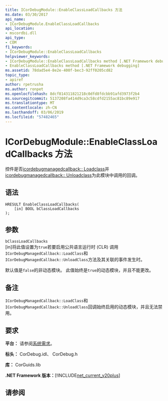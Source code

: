 ```yaml
---
title: ICorDebugModule::EnableClassLoadCallbacks 方法
ms.date: 03/30/2017
api_name:
- ICorDebugModule.EnableClassLoadCallbacks
api_location:
- mscordbi.dll
api_type:
- COM
f1_keywords:
- ICorDebugModule::EnableClassLoadCallbacks
helpviewer_keywords:
- ICorDebugModule::EnableClassLoadCallbacks method [.NET Framework debugging]
- EnableClassLoadCallbacks method [.NET Framework debugging]
ms.assetid: 78dad5e4-8e2e-400f-bec3-92ff0205cd82
topic_type:
- apiref
author: rpetrusha
ms.author: ronpet
ms.openlocfilehash: 8dcf814311821218c0dfd8fdcbb91afd3973f2b4
ms.sourcegitcommit: 5137208fa414d9ca3c58cdfd2155ac81bc89e917
ms.translationtype: MT
ms.contentlocale: zh-CN
ms.lasthandoff: 03/06/2019
ms.locfileid: "57482465"
---
```

# <a name="icordebugmoduleenableclassloadcallbacks-method"></a>ICorDebugModule::EnableClassLoadCallbacks 方法
控件是否[icordebugmanagedcallback:: Loadclass](../../../../docs/framework/unmanaged-api/debugging/icordebugmanagedcallback-loadclass-method.md)并[icordebugmanagedcallback:: Unloadclass](../../../../docs/framework/unmanaged-api/debugging/icordebugmanagedcallback-unloadclass-method.md)为此模块中调用的回调。  
  
## <a name="syntax"></a>语法  
  
```  
HRESULT EnableClassLoadCallbacks(  
    [in] BOOL bClassLoadCallbacks  
);  
```  
  
## <a name="parameters"></a>参数  
 `bClassLoadCallbacks`  
 [in]将此值设置为`true`若要启用公共语言运行时 (CLR) 调用`ICorDebugManagedCallback::LoadClass`和`ICorDebugManagedCallback::UnloadClass`方法及其关联的事件发生时。  
  
 默认值是`false`的非动态模块。 此值始终是`true`的动态模块，并且不能更改。  
  
## <a name="remarks"></a>备注  
 `ICorDebugManagedCallback::LoadClass`和`ICorDebugManagedCallback::UnloadClass`回调始终启用的动态模块，并且无法禁用。  
  
## <a name="requirements"></a>要求  
 **平台：** 请参阅[系统需求](../../../../docs/framework/get-started/system-requirements.md)。  
  
 **标头：** CorDebug.idl、 CorDebug.h  
  
 **库：** CorGuids.lib  
  
 **.NET Framework 版本：**[!INCLUDE[net_current_v20plus](../../../../includes/net-current-v20plus-md.md)]  
  
## <a name="see-also"></a>请参阅


